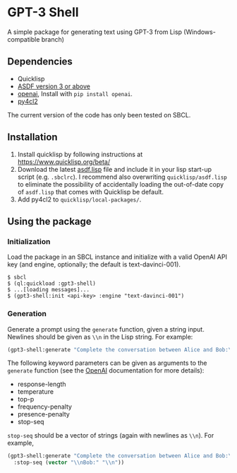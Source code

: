 GPT-3 Shell
=======

A simple package for generating text using GPT-3 from Lisp (Windows-compatible branch)

## Dependencies
- Quicklisp
- [ASDF version 3 or above](https://common-lisp.net/project/asdf/archives/asdf.lisp)
- [openai](https://github.com/openai/openai-python), Install with `pip install openai`.
- [py4cl2](https://github.com/digikar99/py4cl2)

The current version of the code has only been tested on SBCL.

## Installation
1. Install quicklisp by following instructions at https://www.quicklisp.org/beta/
2. Download the latest [asdf.lisp](https://common-lisp.net/project/asdf/#downloads) file and include it in your lisp start-up script (e.g. `.sbclrc`). I recommend also overwriting `quicklisp/asdf.lisp` to eliminate the possibility of accidentally loading the out-of-date copy of `asdf.lisp` that comes with Quicklisp be default.
3. Add py4cl2 to `quicklisp/local-packages/`.


## Using the package

### Initialization
Load the package in an SBCL instance and initialize with a valid OpenAI API key (and engine, optionally; the default is text-davinci-001).
```
$ sbcl
$ (ql:quickload :gpt3-shell)
$ ...[loading messages]...
$ (gpt3-shell:init <api-key> :engine "text-davinci-001")
```

### Generation
Generate a prompt using the `generate` function, given a string input. Newlines should be given as `\\n` in the Lisp string. For example:
```lisp
(gpt3-shell:generate "Complete the conversation between Alice and Bob:\\n\\nAlice:")
```

The following keyword parameters can be given as arguments to the `generate` function (see the [OpenAI](https://beta.openai.com/docs/api-reference/completions/create) documentation for more details):
* response-length
* temperature
* top-p
* frequency-penalty
* presence-penalty
* stop-seq

`stop-seq` should be a vector of strings (again with newlines as `\\n`). For example,
```lisp
(gpt3-shell:generate "Complete the conversation between Alice and Bob:\\n\\nAlice:"
  :stop-seq (vector "\\nBob:" "\\n"))
```